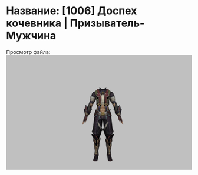 # Название: [1006] Доспех кочевника | Призыватель-Мужчина

Просмотр файла:
![p080003.png](p080003.png)